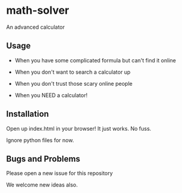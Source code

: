 # math-solver
An advanced calculator

## Usage

- When you have some complicated formula but can't find it online

- When you don't want to search a calculator up

- When you don't trust those scary online people

- When you NEED a calculator!

## Installation

Open up index.html in your browser! It just works. No fuss.

Ignore python files for now.

## Bugs and Problems

Please open a new issue for this repository

We welcome new ideas also.


